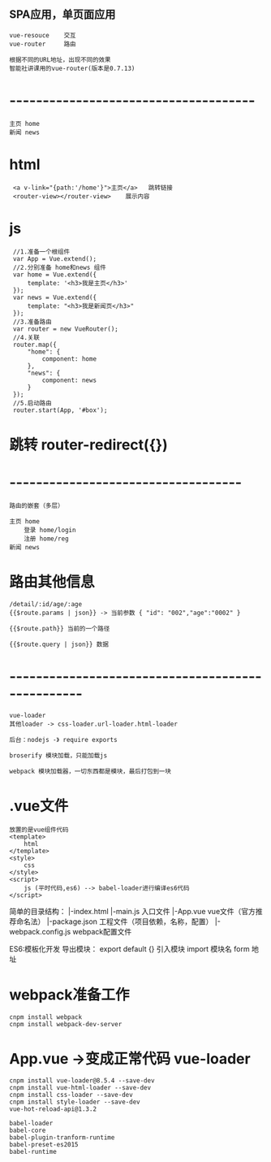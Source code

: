 ##  SPA应用，单页面应用
    vue-resouce    交互
    vue-router     路由

    根据不同的URL地址，出现不同的效果
    智能社讲课用的vue-router(版本是0.7.13)

#   -------------------------------------
    主页 home
    新闻 news
#    html
     <a v-link="{path:'/home'}">主页</a>   跳转链接
     <router-view></router-view>    展示内容
#    js
     //1.准备一个根组件
     var App = Vue.extend();
     //2.分别准备 home和news 组件
     var home = Vue.extend({
         template: '<h3>我是主页</h3>'
     });
     var news = Vue.extend({
         template: "<h3>我是新闻页</h3>"
     });
     //3.准备路由
     var router = new VueRouter();
     //4.关联
     router.map({
         "home": {
             component: home
         },
         "news": {
             component: news
         }
     });
     //5.启动路由
     router.start(App, '#box');

#   跳转  router-redirect({})
#   -----------------------------------
    路由的嵌套（多层）

    主页 home
        登录 home/login
        注册 home/reg
    新闻 news
#   路由其他信息
    /detail/:id/age/:age
    {{$route.params | json}} -> 当前参数 { "id": "002","age":"0002" }

    {{$route.path}} 当前的一个路径

    {{$route.query | json}} 数据

#   -------------------------------------------------
    vue-loader
    其他loader -> css-loader.url-loader.html-loader

    后台：nodejs -》 require exports

    broserify 模块加载，只能加载js

    webpack 模块加载器，一切东西都是模块，最后打包到一块
#   .vue文件
    放置的是vue组件代码
    <template>
        html
    </template>
    <style>
        css
    </style>
    <script>
        js (平时代码,es6) --> babel-loader进行编译es6代码
    </script> 

简单的目录结构：
|-index.html
|-main.js           入口文件
|-App.vue           vue文件（官方推荐命名法）
|-package.json      工程文件（项目依赖，名称，配置）
|-webpack.config.js webpack配置文件

ES6:模板化开发
    导出模块：
    export default {}
    引入模块
    import 模块名 form 地址
#   webpack准备工作
    cnpm install webpack
    cnpm install webpack-dev-server

#   App.vue ->变成正常代码 vue-loader
    cnpm install vue-loader@8.5.4 --save-dev
    cnpm install vue-html-loader --save-dev
    cnpm install css-loader --save-dev
    cnpm install style-loader --save-dev
    vue-hot-reload-api@1.3.2

    babel-loader
    babel-core
    babel-plugin-tranform-runtime
    babel-preset-es2015
    babel-runtime
